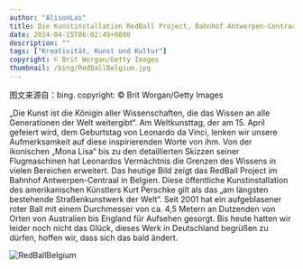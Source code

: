 ```yaml
---
author: "AlisonLai"
title: Die Kunstinstallation RedBall Project, Bahnhof Antwerpen-Centraal, Belgien (© Brit Worgan/Getty Images)
date: 2024-04-15T06:02:49+0800
description: ""
tags: ["Kreativität, Kunst und Kultur"]
copyright: © Brit Worgan/Getty Images
thumbnail: /bing/RedBallBelgium.jpg
---
```

图文来源自：bing.  copyright: © Brit Worgan/Getty Images

„Die Kunst ist die Königin aller Wissenschaften, die das Wissen an alle Generationen der Welt weitergibt“. Am Weltkunsttag, der am 15. April gefeiert wird, dem Geburtstag von Leonardo da Vinci, lenken wir unsere Aufmerksamkeit auf diese inspirierenden Worte von ihm. Von der ikonischen „Mona Lisa“ bis zu den detaillierten Skizzen seiner Flugmaschinen hat Leonardos Vermächtnis die Grenzen des Wissens in vielen Bereichen erweitert. Das heutige Bild zeigt das RedBall Project im Bahnhof Antwerpen-Centraal in Belgien. Diese öffentliche Kunstinstallation des amerikanischen Künstlers Kurt Perschke gilt als das „am längsten bestehende Straßenkunstwerk der Welt“. Seit 2001 hat ein aufgeblasener roter Ball mit einem Durchmesser von ca. 4,5 Metern an Dutzenden von Orten von Australien bis England für Aufsehen gesorgt. Bis heute hatten wir leider noch nicht das Glück, dieses Werk in Deutschland begrüßen zu dürfen, hoffen wir, dass sich das bald ändert.

![RedBallBelgium](/bing/RedBallBelgium.jpg)